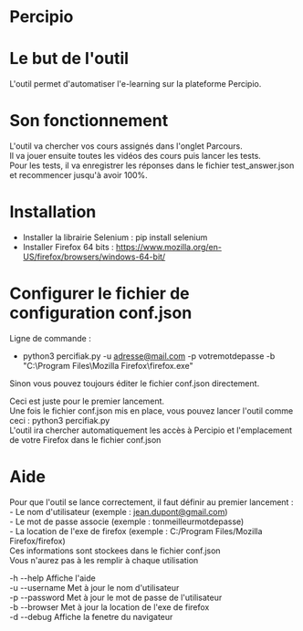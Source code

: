 # Percipio

# Le but de l'outil
L'outil permet d'automatiser l'e-learning sur la plateforme Percipio.  

# Son fonctionnement
L'outil va chercher vos cours assignés dans l'onglet Parcours.  
Il va jouer ensuite toutes les vidéos des cours puis lancer les tests.  
Pour les tests, il va enregistrer les réponses dans le fichier test_answer.json et recommencer jusqu'à avoir 100%.  

# Installation
- Installer la librairie Selenium : pip install selenium  
- Installer Firefox 64 bits : https://www.mozilla.org/en-US/firefox/browsers/windows-64-bit/  

# Configurer le fichier de configuration conf.json
Ligne de commande :  
- python3 percifiak.py -u adresse@mail.com -p votremotdepasse -b "C:\Program Files\Mozilla Firefox\firefox.exe"  

Sinon vous pouvez toujours éditer le fichier conf.json directement.  

Ceci est juste pour le premier lancement.  
Une fois le fichier conf.json mis en place, vous pouvez lancer l'outil comme ceci : python3 percifiak.py  
L'outil ira chercher automatiquement les accès à Percipio et l'emplacement de votre Firefox dans le fichier conf.json  

# Aide
Pour que l'outil se lance correctement, il faut définir au premier lancement :  
     - Le nom d'utilisateur (exemple : jean.dupont@gmail.com)  
     - Le mot de passe associe (exemple : tonmeilleurmotdepasse)  
     - La location de l'exe de firefox (exemple : C:/Program Files/Mozilla Firefox/firefox)  
Ces informations sont stockees dans le fichier conf.json  
Vous n'aurez pas à les remplir à chaque utilisation  
  
-h --help Affiche l'aide  
-u --username Met à jour le nom d'utilisateur  
-p --password Met à jour le mot de passe de l'utilisateur  
-b --browser Met à jour la location de l'exe de firefox  
-d --debug Affiche la fenetre du navigateur  

